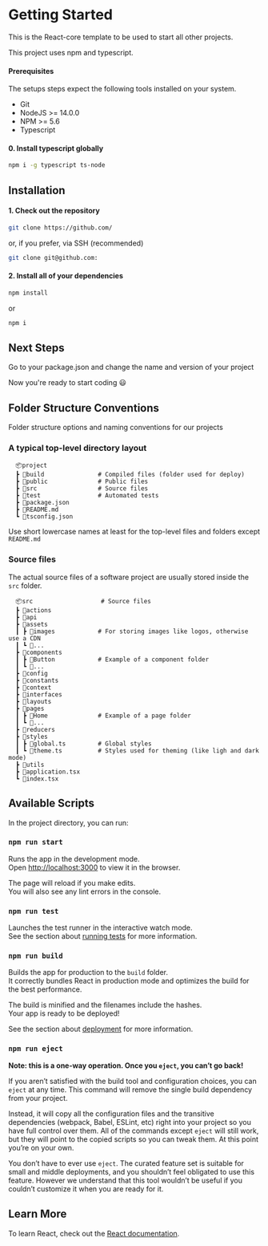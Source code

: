 # Getting Started

This is the React-core template to be used to start all other projects.

This project uses npm and typescript.

#### Prerequisites

The setups steps expect the following tools installed on your system.

- Git
- NodeJS >= 14.0.0
- NPM >= 5.6
- Typescript

#### 0. Install typescript globally

```bash
npm i -g typescript ts-node
```

## Installation

#### 1. Check out the repository

```bash
git clone https://github.com/
```

or, if you prefer, via SSH (recommended)

```bash
git clone git@github.com:
```

#### 2. Install all of your dependencies

```bash
npm install
```

or

```bash
npm i
```

## Next Steps

Go to your package.json and change the name and version of your project

Now you're ready to start coding 😃

## Folder Structure Conventions

Folder structure options and naming conventions for our projects

### A typical top-level directory layout

```
  📦project
  ┣ 📂build               # Compiled files (folder used for deploy)
  ┣ 📂public              # Public files
  ┣ 📂src                 # Source files
  ┣ 📂test                # Automated tests
  ┣ 📜package.json
  ┣ 📜README.md
  ┗ 📜tsconfig.json
```

Use short lowercase names at least for the top-level files and folders except `README.md`

### Source files

The actual source files of a software project are usually stored inside the `src` folder.

```
  📦src                   # Source files
  ┣ 📂actions
  ┣ 📂api
  ┣ 📂assets
  ┃ ┣ 📂images            # For storing images like logos, otherwise use a CDN
  ┃ ┗ 📂...
  ┣ 📂components
  ┃ ┣ 📂Button            # Example of a component folder
  ┃ ┗ 📂...
  ┣ 📂config
  ┣ 📂constants
  ┣ 📂context
  ┣ 📂interfaces
  ┣ 📂layouts
  ┣ 📂pages
  ┃ ┣ 📂Home              # Example of a page folder
  ┃ ┗ 📂...
  ┣ 📂reducers
  ┣ 📂styles
  ┃ ┣ 📜global.ts         # Global styles
  ┃ ┗ 📜theme.ts          # Styles used for theming (like ligh and dark mode)
  ┣ 📂utils
  ┣ 📜application.tsx
  ┗ 📜index.tsx
```

## Available Scripts

In the project directory, you can run:

### `npm run start`

Runs the app in the development mode.\
Open [http://localhost:3000](http://localhost:3000) to view it in the browser.

The page will reload if you make edits.\
You will also see any lint errors in the console.

### `npm run test`

Launches the test runner in the interactive watch mode.\
See the section about [running tests](https://facebook.github.io/create-react-app/docs/running-tests) for more information.

### `npm run build`

Builds the app for production to the `build` folder.\
It correctly bundles React in production mode and optimizes the build for the best performance.

The build is minified and the filenames include the hashes.\
Your app is ready to be deployed!

See the section about [deployment](https://facebook.github.io/create-react-app/docs/deployment) for more information.

### `npm run eject`

**Note: this is a one-way operation. Once you `eject`, you can’t go back!**

If you aren’t satisfied with the build tool and configuration choices, you can `eject` at any time. This command will remove the single build dependency from your project.

Instead, it will copy all the configuration files and the transitive dependencies (webpack, Babel, ESLint, etc) right into your project so you have full control over them. All of the commands except `eject` will still work, but they will point to the copied scripts so you can tweak them. At this point you’re on your own.

You don’t have to ever use `eject`. The curated feature set is suitable for small and middle deployments, and you shouldn’t feel obligated to use this feature. However we understand that this tool wouldn’t be useful if you couldn’t customize it when you are ready for it.

## Learn More

To learn React, check out the [React documentation](https://reactjs.org/).